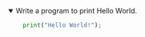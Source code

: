 <details open>
<summary>Write a program to print Hello World.</summary>
<p>

```python
    print("Hello World!");
```

</p>
</details>


